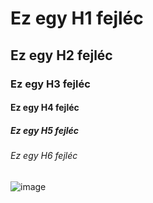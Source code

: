 # Ez egy H1 fejléc
## Ez egy H2 fejléc
### Ez egy H3 fejléc
#### Ez egy H4 fejléc
##### Ez egy H5 fejléc
###### Ez egy H6 fejléc

![image](https://github.com/user-attachments/assets/34b2d68a-6b67-4fa6-a22b-2711ef15c153)
